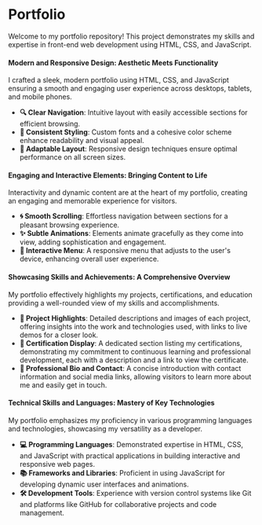# Portfolio

Welcome to my portfolio repository! This project demonstrates my skills and expertise in front-end web development using HTML, CSS, and JavaScript.

#### Modern and Responsive Design: Aesthetic Meets Functionality
I crafted a sleek, modern portfolio using HTML, CSS, and JavaScript ensuring a smooth and engaging user experience across desktops, tablets, and mobile phones.

- **🔍 Clear Navigation**: Intuitive layout with easily accessible sections for efficient browsing.
- **🎨 Consistent Styling**: Custom fonts and a cohesive color scheme enhance readability and visual appeal.
- **📱 Adaptable Layout**: Responsive design techniques ensure optimal performance on all screen sizes.

#### Engaging and Interactive Elements: Bringing Content to Life
Interactivity and dynamic content are at the heart of my portfolio, creating an engaging and memorable experience for visitors.

- **🌀 Smooth Scrolling**: Effortless navigation between sections for a pleasant browsing experience.
- **✨ Subtle Animations**: Elements animate gracefully as they come into view, adding sophistication and engagement.
- **🍔 Interactive Menu**: A responsive menu that adjusts to the user's device, enhancing overall user experience.

#### Showcasing Skills and Achievements: A Comprehensive Overview
My portfolio effectively highlights my projects, certifications, and education providing a well-rounded view of my skills and accomplishments.

- **📁 Project Highlights**: Detailed descriptions and images of each project, offering insights into the work and technologies used, with links to live demos for a closer look.
- **📜 Certification Display**: A dedicated section listing my certifications, demonstrating my commitment to continuous learning and professional development, each with a description and a link to view the certificate.
- **👤 Professional Bio and Contact**: A concise introduction with contact information and social media links, allowing visitors to learn more about me and easily get in touch.

#### Technical Skills and Languages: Mastery of Key Technologies
My portfolio emphasizes my proficiency in various programming languages and technologies, showcasing my versatility as a developer.

- **💻 Programming Languages**: Demonstrated expertise in HTML, CSS, and JavaScript with practical applications in building interactive and responsive web pages.
- **📚 Frameworks and Libraries**: Proficient in using JavaScript for developing dynamic user interfaces and animations.
- **🛠️ Development Tools**: Experience with version control systems like Git and platforms like GitHub for collaborative projects and code management.

